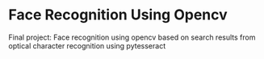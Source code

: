 # Face Recognition Using Opencv
Final project: Face recognition using opencv based on search results from optical character recognition using pytesseract
